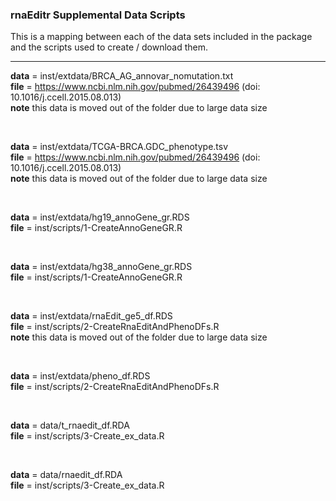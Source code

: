 ### rnaEditr Supplemental Data Scripts

This is a mapping between each of the data sets included in the package and the scripts used to create / download them.

*******************************************************************************


**data** = inst/extdata/BRCA_AG_annovar_nomutation.txt    
**file** = https://www.ncbi.nlm.nih.gov/pubmed/26439496 (doi: 10.1016/j.ccell.2015.08.013)  
**note** this data is moved out of the folder due to large data size

</br>

**data** = inst/extdata/TCGA-BRCA.GDC_phenotype.tsv    
**file** = https://www.ncbi.nlm.nih.gov/pubmed/26439496 (doi: 10.1016/j.ccell.2015.08.013)  
**note** this data is moved out of the folder due to large data size

</br>

**data** = inst/extdata/hg19_annoGene_gr.RDS  
**file** = inst/scripts/1-CreateAnnoGeneGR.R

</br>

**data** = inst/extdata/hg38_annoGene_gr.RDS  
**file** = inst/scripts/1-CreateAnnoGeneGR.R

</br>

**data** = inst/extdata/rnaEdit_ge5_df.RDS  
**file** = inst/scripts/2-CreateRnaEditAndPhenoDFs.R  
**note** this data is moved out of the folder due to large data size

</br>

**data** = inst/extdata/pheno_df.RDS  
**file** = inst/scripts/2-CreateRnaEditAndPhenoDFs.R

</br>

**data** = data/t_rnaedit_df.RDA   
**file** = inst/scripts/3-Create_ex_data.R  

</br>

**data** = data/rnaedit_df.RDA   
**file** = inst/scripts/3-Create_ex_data.R  

</br>
